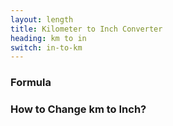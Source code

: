 ```yaml
---
layout: length
title: Kilometer to Inch Converter
heading: km to in
switch: in-to-km
---
```


<script>
  selectInput[8].selected = true
  selectOutput[4].selected = true
</script>

### Formula
<p id="formula"></p>

### How to Change km to Inch?
